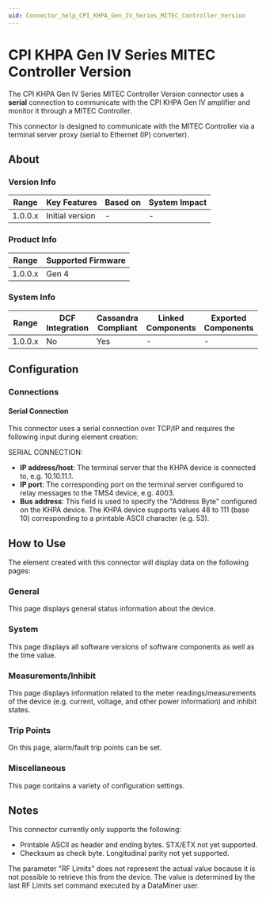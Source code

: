 ```yaml
---
uid: Connector_help_CPI_KHPA_Gen_IV_Series_MITEC_Controller_Version
---
```


# CPI KHPA Gen IV Series MITEC Controller Version

The CPI KHPA Gen IV Series MITEC Controller Version connector uses a **serial** connection to communicate with the CPI KHPA Gen IV amplifier and monitor it through a MITEC Controller.

This connector is designed to communicate with the MITEC Controller via a terminal server proxy (serial to Ethernet (IP) converter).

## About

### Version Info

| Range     | Key Features     | Based on     | System Impact     |
|-----------|------------------|--------------|-------------------|
| 1.0.0.x   | Initial version  | -            | -                 |

### Product Info

| Range     | Supported Firmware     |
|-----------|------------------------|
| 1.0.0.x   | Gen 4                  |

### System Info

| Range     | DCF Integration     | Cassandra Compliant     | Linked Components     | Exported Components     |
|-----------|---------------------|-------------------------|-----------------------|-------------------------|
| 1.0.0.x   | No                  | Yes                     | -                     | -                       |

## Configuration

### Connections

#### Serial Connection

This connector uses a serial connection over TCP/IP and requires the following input during element creation:

SERIAL CONNECTION:

- **IP address/host**: The terminal server that the KHPA device is connected to, e.g. 10.10.11.1.
- **IP port**: The corresponding port on the terminal server configured to relay messages to the TMS4 device, e.g. 4003.
- **Bus address**: This field is used to specify the "Address Byte" configured on the KHPA device. The KHPA device supports values 48 to 111 (base 10) corresponding to a printable ASCII character (e.g. 53).

## How to Use

The element created with this connector will display data on the following pages:

### General

This page displays general status information about the device.

### System

This page displays all software versions of software components as well as the time value.

### Measurements/Inhibit

This page displays information related to the meter readings/measurements of the device (e.g. current, voltage, and other power information) and inhibit states.

### Trip Points

On this page, alarm/fault trip points can be set.

### Miscellaneous

This page contains a variety of configuration settings.

## Notes

This connector currently only supports the following:

- Printable ASCII as header and ending bytes. STX/ETX not yet supported.
- Checksum as check byte. Longitudinal parity not yet supported.

The parameter "RF Limits" does not represent the actual value because it is not possible to retrieve this from the device. The value is determined by the last RF Limits set command executed by a DataMiner user.
